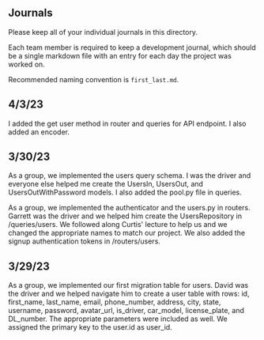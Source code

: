 ## Journals

Please keep all of your individual journals in this directory.

Each team member is required to keep a development journal, which should be a single markdown file with an entry for each day the project was worked on.

Recommended naming convention is `first_last.md`.

## 4/3/23

I added the get user method in router and queries for API endpoint. I also added an encoder.

## 3/30/23

As a group, we implemented the users query schema. I was the driver and everyone else helped me create the UsersIn, UsersOut, and UsersOutWithPassword models. I also added the pool.py file in queries.

As a group, we implemented the authenticator and the users.py in routers. Garrett was the driver and we helped him create the UsersRepository in /queries/users. We followed along Curtis' lecture to help us and we changed the appropriate names to match our project. We also added the signup authentication tokens in /routers/users.

## 3/29/23

As a group, we implemented our first migration table for users. David was the driver and we helped navigate him to create a user table with rows: id, first_name, last_name, email, phone_number, address, city, state, username, password, avatar_url, is_driver, car_model, license_plate, and DL_number. The appropriate parameters were included as well. We assigned the primary key to the user.id as user_id.
